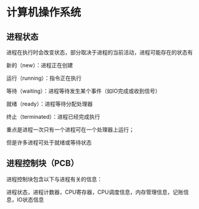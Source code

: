 # 计算机操作系统

## 进程状态

进程在执行时会改变状态，部分取决于进程的当前活动，进程可能存在的状态有

新的（new）：进程正在创建

运行（running）：指令正在执行

等待（waiting）：进程等待发生某个事件（如IO完成或收到信号）

就绪（ready）：进程等待分配处理器

终止（terminated）：进程已经完成执行

重点是进程一次只有一个进程可在一个处理器上运行；

但是许多进程可处于就绪或等待状态

## 进程控制块（PCB）

进程控制块包含以下与进程有关的信息：

进程状态，进程计数器，CPU寄存器，CPU调度信息，内存管理信息，记账信息，IO状态信息
